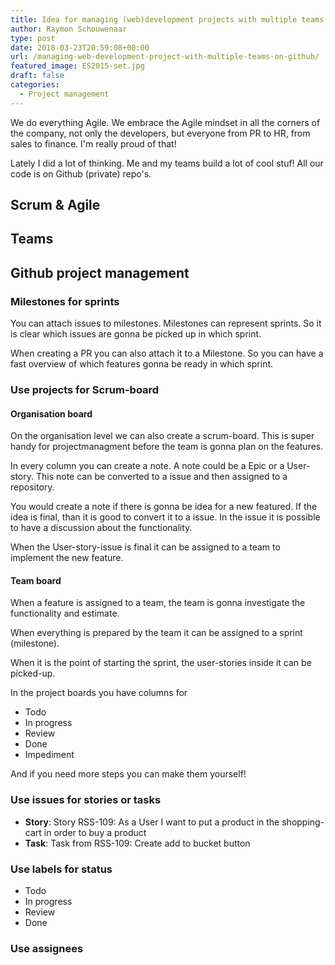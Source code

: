 ```yaml
---
title: Idea for managing (web)development projects with multiple teams on Github 🚀
author: Raymon Schouwenaar
type: post
date: 2018-03-23T20:59:08+00:00
url: /managing-web-development-project-with-multiple-teams-on-github/
featured_image: ES2015-set.jpg
draft: false
categories:
  - Project management
---
```


We do everything Agile. We embrace the Agile mindset in all the corners of the company, not only the developers, but everyone from PR to HR, from sales to finance. I'm really proud of that!

Lately I did a lot of thinking. Me and my teams build a lot of cool stuf! All our code is on Github (private) repo's.

<!--more-->

## Scrum & Agile

## Teams

## Github project management

### Milestones for sprints

You can attach issues to milestones. Milestones can represent sprints. So it is clear which issues are gonna be picked up in which sprint.

When creating a PR you can also attach it to a Milestone. So you can have a fast overview of which features gonna be ready in which sprint.

### Use projects for Scrum-board

#### Organisation board

On the organisation level we can also create a scrum-board. This is super handy for projectmanagment before the team is gonna plan on the features.

In every column you can create a note. A note could be a Epic or a User-story. This note can be converted to a issue and then assigned to a repository.

You would create a note if there is gonna be idea for a new featured. If the idea is final, than it is good to convert it to  a issue. In the issue it is possible to have a discussion about the functionality.

When the User-story-issue is final it can be assigned to a team to implement the new feature.


#### Team board

When a feature is assigned to a team, the team is gonna investigate the functionality and estimate.

When everything is prepared by the team it can be assigned to a sprint (milestone).

When it is the point of starting the sprint, the user-stories inside it can be picked-up.

In the project boards you have columns for
- Todo
- In progress
- Review
- Done
- Impediment

And if you need more steps you can make them yourself!

### Use issues for stories or tasks

- **Story**: Story RSS-109: As a User I want to put a product in the shopping-cart in order to buy a product
- **Task**: Task from RSS-109: Create add to bucket button

### Use labels for status

- Todo
- In progress
- Review
- Done

### Use assignees